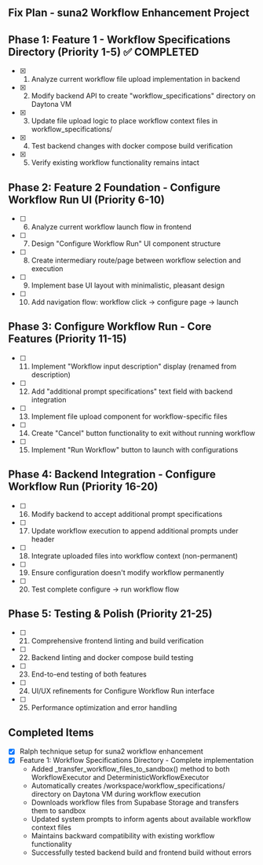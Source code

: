 ## Fix Plan - suna2 Workflow Enhancement Project

## Phase 1: Feature 1 - Workflow Specifications Directory (Priority 1-5) ✅ COMPLETED
- [x] 1. Analyze current workflow file upload implementation in backend
- [x] 2. Modify backend API to create "workflow_specifications" directory on Daytona VM
- [x] 3. Update file upload logic to place workflow context files in workflow_specifications/
- [x] 4. Test backend changes with docker compose build verification
- [x] 5. Verify existing workflow functionality remains intact

## Phase 2: Feature 2 Foundation - Configure Workflow Run UI (Priority 6-10)
- [ ] 6. Analyze current workflow launch flow in frontend
- [ ] 7. Design "Configure Workflow Run" UI component structure
- [ ] 8. Create intermediary route/page between workflow selection and execution
- [ ] 9. Implement base UI layout with minimalistic, pleasant design
- [ ] 10. Add navigation flow: workflow click → configure page → launch

## Phase 3: Configure Workflow Run - Core Features (Priority 11-15)
- [ ] 11. Implement "Workflow input description" display (renamed from description)
- [ ] 12. Add "additional prompt specifications" text field with backend integration
- [ ] 13. Implement file upload component for workflow-specific files
- [ ] 14. Create "Cancel" button functionality to exit without running workflow
- [ ] 15. Implement "Run Workflow" button to launch with configurations

## Phase 4: Backend Integration - Configure Workflow Run (Priority 16-20)
- [ ] 16. Modify backend to accept additional prompt specifications
- [ ] 17. Update workflow execution to append additional prompts under header
- [ ] 18. Integrate uploaded files into workflow context (non-permanent)
- [ ] 19. Ensure configuration doesn't modify workflow permanently
- [ ] 20. Test complete configure → run workflow flow

## Phase 5: Testing & Polish (Priority 21-25)
- [ ] 21. Comprehensive frontend linting and build verification
- [ ] 22. Backend linting and docker compose build testing
- [ ] 23. End-to-end testing of both features
- [ ] 24. UI/UX refinements for Configure Workflow Run interface
- [ ] 25. Performance optimization and error handling

## Completed Items
- [x] Ralph technique setup for suna2 workflow enhancement
- [x] Feature 1: Workflow Specifications Directory - Complete implementation
  - Added _transfer_workflow_files_to_sandbox() method to both WorkflowExecutor and DeterministicWorkflowExecutor
  - Automatically creates /workspace/workflow_specifications/ directory on Daytona VM during workflow execution
  - Downloads workflow files from Supabase Storage and transfers them to sandbox
  - Updated system prompts to inform agents about available workflow context files
  - Maintains backward compatibility with existing workflow functionality
  - Successfully tested backend build and frontend build without errors

